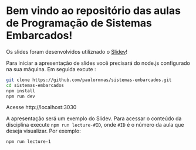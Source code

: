 # Bem vindo ao repositório das aulas de Programação de Sistemas Embarcados!

Os slides foram desenvolvidos utiliznado o [Slidev](https://github.com/slidevjs/slidev)!

Para iniciar a apresentação de slides você precisará do node.js configurado na sua máquina. Em seguida excute :

```bash
git clone https://github.com/paulormnas/sistemas-embarcados.git
cd sistemas-embarcados
npm install
npm run dev
```

Acesse http://localhost:3030

A apresentação será um exemplo do Slidev. Para acessar o conteúdo da disciplina execute `npm run lecture-#ID`, onde `#ID` é o número da aula que deseja visualizar. Por exemplo:

```bash
npm run lecture-1
```